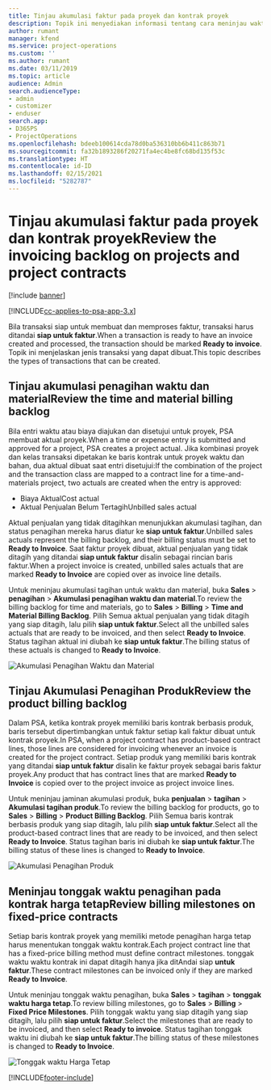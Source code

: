 ```yaml
---
title: Tinjau akumulasi faktur pada proyek dan kontrak proyek
description: Topik ini menyediakan informasi tentang cara meninjau waktu, pengeluaran, dan akumulasi produk, serta cara menandainya sebagai siap digunakan untuk faktur.
author: rumant
manager: kfend
ms.service: project-operations
ms.custom: ''
ms.author: rumant
ms.date: 03/11/2019
ms.topic: article
audience: Admin
search.audienceType:
- admin
- customizer
- enduser
search.app:
- D365PS
- ProjectOperations
ms.openlocfilehash: bdeeb100614cda78d0ba536310bb6b411c863b71
ms.sourcegitcommit: fa32b1893286f20271fa4ec4be8fc68bd135f53c
ms.translationtype: HT
ms.contentlocale: id-ID
ms.lasthandoff: 02/15/2021
ms.locfileid: "5282787"
---
```

# <a name="review-the-invoicing-backlog-on-projects-and-project-contracts"></a><span data-ttu-id="05bd0-103">Tinjau akumulasi faktur pada proyek dan kontrak proyek</span><span class="sxs-lookup"><span data-stu-id="05bd0-103">Review the invoicing backlog on projects and project contracts</span></span>

[!include [banner](../includes/psa-now-project-operations.md)]

[!INCLUDE[cc-applies-to-psa-app-3.x](../includes/cc-applies-to-psa-app-3x.md)]

<span data-ttu-id="05bd0-104">Bila transaksi siap untuk membuat dan memproses faktur, transaksi harus ditandai **siap untuk faktur**.</span><span class="sxs-lookup"><span data-stu-id="05bd0-104">When a transaction is ready to have an invoice created and processed, the transaction should be marked **Ready to invoice**.</span></span> <span data-ttu-id="05bd0-105">Topik ini menjelaskan jenis transaksi yang dapat dibuat.</span><span class="sxs-lookup"><span data-stu-id="05bd0-105">This topic describes the types of transactions that can be created.</span></span>

## <a name="review-the-time-and-material-billing-backlog"></a><span data-ttu-id="05bd0-106">Tinjau akumulasi penagihan waktu dan material</span><span class="sxs-lookup"><span data-stu-id="05bd0-106">Review the time and material billing backlog</span></span>

<span data-ttu-id="05bd0-107">Bila entri waktu atau biaya diajukan dan disetujui untuk proyek, PSA membuat aktual proyek.</span><span class="sxs-lookup"><span data-stu-id="05bd0-107">When a time or expense entry is submitted and approved for a project, PSA creates a project actual.</span></span> <span data-ttu-id="05bd0-108">Jika kombinasi proyek dan kelas transaksi dipetakan ke baris kontrak untuk proyek waktu dan bahan, dua aktual dibuat saat entri disetujui:</span><span class="sxs-lookup"><span data-stu-id="05bd0-108">If the combination of the project and the transaction class are mapped to a contract line for a time-and-materials project, two actuals are created when the entry is approved:</span></span>

- <span data-ttu-id="05bd0-109">Biaya Aktual</span><span class="sxs-lookup"><span data-stu-id="05bd0-109">Cost actual</span></span> 
- <span data-ttu-id="05bd0-110">Aktual Penjualan Belum Tertagih</span><span class="sxs-lookup"><span data-stu-id="05bd0-110">Unbilled sales actual</span></span>

<span data-ttu-id="05bd0-111">Aktual penjualan yang tidak ditagihkan menunjukkan akumulasi tagihan, dan status penagihan mereka harus diatur ke **siap untuk faktur**.</span><span class="sxs-lookup"><span data-stu-id="05bd0-111">Unbilled sales actuals represent the billing backlog, and their billing status must be set to **Ready to Invoice**.</span></span> <span data-ttu-id="05bd0-112">Saat faktur proyek dibuat, aktual penjualan yang tidak ditagih yang ditandai **siap untuk faktur** disalin sebagai rincian baris faktur.</span><span class="sxs-lookup"><span data-stu-id="05bd0-112">When a project invoice is created, unbilled sales actuals that are marked **Ready to Invoice** are copied over as invoice line details.</span></span>

<span data-ttu-id="05bd0-113">Untuk meninjau akumulasi tagihan untuk waktu dan material, buka **Sales** \> **penagihan** \> **Akumulasi penagihan waktu dan material**.</span><span class="sxs-lookup"><span data-stu-id="05bd0-113">To review the billing backlog for time and materials, go to **Sales** \> **Billing** \> **Time and Material Billing Backlog**.</span></span> <span data-ttu-id="05bd0-114">Pilih Semua aktual penjualan yang tidak ditagih yang siap ditagih, lalu pilih **siap untuk faktur**.</span><span class="sxs-lookup"><span data-stu-id="05bd0-114">Select all the unbilled sales actuals that are ready to be invoiced, and then select **Ready to Invoice**.</span></span> <span data-ttu-id="05bd0-115">Status tagihan aktual ini diubah ke **siap untuk faktur**.</span><span class="sxs-lookup"><span data-stu-id="05bd0-115">The billing status of these actuals is changed to **Ready to Invoice**.</span></span>

![Akumulasi Penagihan Waktu dan Material](media/TMBacklog.png)

## <a name="review-the-product-billing-backlog"></a><span data-ttu-id="05bd0-117">Tinjau Akumulasi Penagihan Produk</span><span class="sxs-lookup"><span data-stu-id="05bd0-117">Review the product billing backlog</span></span>

<span data-ttu-id="05bd0-118">Dalam PSA, ketika kontrak proyek memiliki baris kontrak berbasis produk, baris tersebut dipertimbangkan untuk faktur setiap kali faktur dibuat untuk kontrak proyek.</span><span class="sxs-lookup"><span data-stu-id="05bd0-118">In PSA, when a project contract has product-based contract lines, those lines are considered for invoicing whenever an invoice is created for the project contract.</span></span> <span data-ttu-id="05bd0-119">Setiap produk yang memiliki baris kontrak yang ditandai **siap untuk faktur** disalin ke faktur proyek sebagai baris faktur proyek.</span><span class="sxs-lookup"><span data-stu-id="05bd0-119">Any product that has contract lines that are marked **Ready to Invoice** is copied over to the project invoice as project invoice lines.</span></span>

<span data-ttu-id="05bd0-120">Untuk meninjau jaminan akumulasi produk, buka **penjualan** \> **tagihan** \> **Akumulasi tagihan produk**.</span><span class="sxs-lookup"><span data-stu-id="05bd0-120">To review the billing backlog for products, go to **Sales** \> **Billing** \> **Product Billing Backlog**.</span></span> <span data-ttu-id="05bd0-121">Pilih Semua baris kontrak berbasis produk yang siap ditagih, lalu pilih **siap untuk faktur**.</span><span class="sxs-lookup"><span data-stu-id="05bd0-121">Select all the product-based contract lines that are ready to be invoiced, and then select **Ready to Invoice**.</span></span> <span data-ttu-id="05bd0-122">Status tagihan baris ini diubah ke **siap untuk faktur**.</span><span class="sxs-lookup"><span data-stu-id="05bd0-122">The billing status of these lines is changed to **Ready to Invoice**.</span></span>

![Akumulasi Penagihan Produk](media/ProductBacklog.png)

## <a name="review-billing-milestones-on-fixed-price-contracts"></a><span data-ttu-id="05bd0-124">Meninjau tonggak waktu penagihan pada kontrak harga tetap</span><span class="sxs-lookup"><span data-stu-id="05bd0-124">Review billing milestones on fixed-price contracts</span></span>

<span data-ttu-id="05bd0-125">Setiap baris kontrak proyek yang memiliki metode penagihan harga tetap harus menentukan tonggak waktu kontrak.</span><span class="sxs-lookup"><span data-stu-id="05bd0-125">Each project contract line that has a fixed-price billing method must define contract milestones.</span></span> <span data-ttu-id="05bd0-126">tonggak waktu waktu kontrak ini dapat ditagih hanya jika ditAndai siap **untuk faktur**.</span><span class="sxs-lookup"><span data-stu-id="05bd0-126">These contract milestones can be invoiced only if they are marked **Ready to Invoice**.</span></span> 

<span data-ttu-id="05bd0-127">Untuk meninjau tonggak waktu penagihan, buka **Sales** \> **tagihan** \> **tonggak waktu harga tetap**.</span><span class="sxs-lookup"><span data-stu-id="05bd0-127">To review billing milestones, go to **Sales** \> **Billing** \> **Fixed Price Milestones**.</span></span> <span data-ttu-id="05bd0-128">Pilih tonggak waktu yang siap ditagih yang siap ditagih, lalu pilih **siap untuk faktur**.</span><span class="sxs-lookup"><span data-stu-id="05bd0-128">Select the milestones that are ready to be invoiced, and then select **Ready to invoice**.</span></span> <span data-ttu-id="05bd0-129">Status tagihan tonggak waktu ini diubah ke **siap untuk faktur**.</span><span class="sxs-lookup"><span data-stu-id="05bd0-129">The billing status of these milestones is changed to **Ready to Invoice**.</span></span>

![Tonggak waktu Harga Tetap](media/FPBacklog.png)


[!INCLUDE[footer-include](../includes/footer-banner.md)]